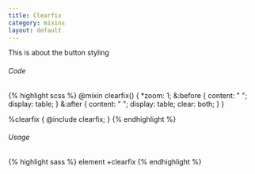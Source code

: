 ```yaml
---
title: Clearfix
category: mixins
layout: default
---
```


This is about the button styling

###### Code

{% highlight scss %}
@mixin clearfix() {
    *zoom: 1;
    &:before {
        content: " ";
        display: table;
    }
    &:after {
        content: " ";
        display: table;
        clear: both;
    }
}

%clearfix {
    @include clearfix;
}
{% endhighlight %}

###### Usage

{% highlight sass %}
element
    +clearfix
{% endhighlight %}